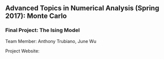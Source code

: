 ## Advanced Topics in Numerical Analysis (Spring 2017): Monte Carlo

### Final Project: The Ising Model

Team Member: Anthony Trubiano, June Wu

Project Website:



